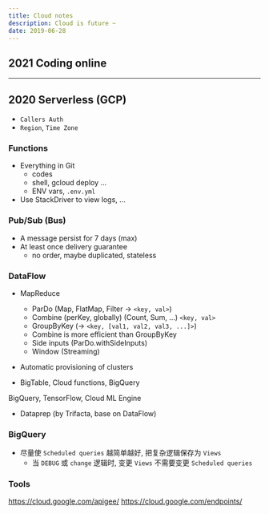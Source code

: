 ```yaml
---
title: Cloud notes
description: Cloud is future ~
date: 2019-06-28
---
```


## 2021 Coding online

------------------

## 2020 Serverless (GCP)

* `Callers Auth`
* `Region`, `Time Zone`

### Functions

* Everything in Git
  - codes
  - shell, gcloud deploy ...
  - ENV vars, `.env.yml`
* Use StackDriver to view logs, ...

### Pub/Sub (Bus)

* A message persist for 7 days (max)
* At least once delivery guarantee
  - no order, maybe duplicated, stateless

### DataFlow

* MapReduce
  - ParDo (Map, FlatMap, Filter -> `<key, val>`)
  - Combine (perKey, globally) (Count, Sum, ...) `<key, val>`
  - GroupByKey (-> `<key, [val1, val2, val3, ...]>`)
  - Combine is more efficient than GroupByKey
  - Side inputs (ParDo.withSideInputs)
  - Window (Streaming)

* Automatic provisioning of clusters
* BigTable, Cloud functions, BigQuery

BigQuery, TensorFlow, Cloud ML Engine

* Dataprep (by Trifacta, base on DataFlow)

### BigQuery

* 尽量使 `Scheduled queries` 越简单越好, 把复杂逻辑保存为 `Views`
  - 当 `DEBUG` 或 `change` 逻辑时, 变更 `Views` 不需要变更 `Scheduled queries`

### Tools

https://cloud.google.com/apigee/
https://cloud.google.com/endpoints/
